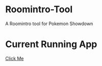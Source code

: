# Roomintro-Tool
A Roomintro tool for Pokemon Showdown

# Current Running App
[Click Me](https://rawgit.com/KewlStatics/Roomintro-Tool/gh-pages/index.html) 
